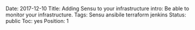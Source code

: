 Date: 2017-12-10
Title: Adding Sensu to your infrastructure
intro: Be able to monitor your infrastructure.
Tags: Sensu ansibile terraform jenkins
Status: public
Toc: yes
Position: 1
